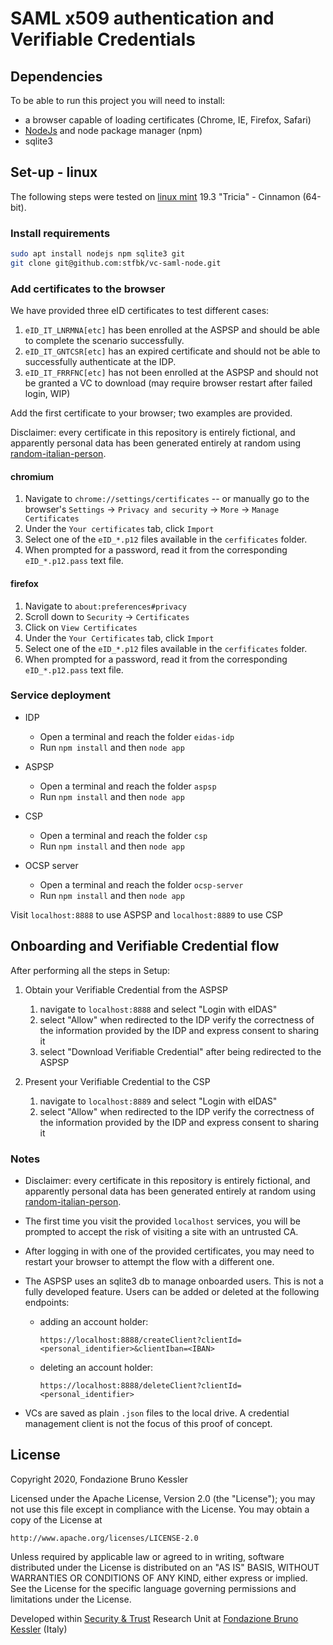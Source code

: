 # SAML x509 authentication and Verifiable Credentials

## Dependencies

To be able to run this project you will need to install:

- a browser capable of loading certificates (Chrome, IE, Firefox, Safari)
- [NodeJs](https://nodejs.org/en/download/) and node package manager (npm)
- sqlite3

## Set-up - linux

The following steps were tested on [linux mint](https://www.linuxmint.com/) 19.3 "Tricia" - Cinnamon (64-bit).

### Install requirements

```bash
sudo apt install nodejs npm sqlite3 git
git clone git@github.com:stfbk/vc-saml-node.git
```

### Add certificates to the browser

We have provided three eID certificates to test different cases:

1. `eID_IT_LNRMNA[etc]` has been enrolled at the ASPSP and should be able to complete the scenario successfully.
1. `eID_IT_GNTCSR[etc]` has an expired certificate and should not be able to successfully authenticate at the IDP.
1. `eID_IT_FRRFNC[etc]` has not been enrolled at the ASPSP and should not be granted a VC to download (may require browser restart after failed login, WIP)

Add the first certificate to your browser; two examples are provided.

Disclaimer: every certificate in this repository is entirely fictional, and apparently personal data has been generated entirely at random using [random-italian-person](https://pypi.org/project/random-italian-person/).

#### chromium

1. Navigate to `chrome://settings/certificates` -- or manually go to the browser's `Settings` -> `Privacy and security` -> `More` -> `Manage Certificates`
1. Under the `Your certificates` tab, click `Import`
1. Select one of the `eID_*.p12` files available in the `cerfificates` folder.
1. When prompted for a password, read it from the corresponding `eID_*.p12.pass` text file.

#### firefox

1. Navigate to `about:preferences#privacy`
1. Scroll down to `Security` -> `Certificates`
1. Click on `View Certificates`
1. Under the `Your Certificates` tab, click `Import`
1. Select one of the `eID_*.p12` files available in the `cerfificates` folder.
1. When prompted for a password, read it from the corresponding `eID_*.p12.pass` text file.


### Service deployment

- IDP
  - Open a terminal and reach the folder `eidas-idp`
  - Run `npm install` and then `node app`


- ASPSP
  - Open a terminal and reach the folder `aspsp`
  - Run `npm install` and then `node app`


- CSP
  - Open a terminal and reach the folder `csp`
  - Run `npm install` and then `node app`


- OCSP server
  - Open a terminal and reach the folder `ocsp-server`
  - Run `npm install` and then `node app`


Visit `localhost:8888` to use ASPSP and `localhost:8889` to use CSP

## Onboarding and Verifiable Credential flow

After performing all the steps in Setup:

1. Obtain your Verifiable Credential from the ASPSP
    1. navigate to `localhost:8888` and select "Login with eIDAS"
    1. select "Allow" when redirected to the IDP verify the correctness of the information provided by the IDP and express consent to sharing it
    1. select "Download Verifiable Credential" after being redirected to the ASPSP

1. Present your Verifiable Credential to the CSP
    1. navigate to `localhost:8889` and select "Login with eIDAS"
    1. select "Allow" when redirected to the IDP verify the correctness of the information provided by the IDP and express consent to sharing it

### Notes

- Disclaimer: every certificate in this repository is entirely fictional, and apparently personal data has been generated entirely at random using [random-italian-person](https://pypi.org/project/random-italian-person/).

- The first time you visit the provided `localhost` services, you will be prompted to accept the risk of visiting a site with an untrusted CA.

- After logging in with one of the provided certificates, you may need to restart your browser to attempt the flow with a different one.

- The ASPSP uses an sqlite3 db to manage onboarded users. This is not a fully developed feature. Users can be added or deleted at the following endpoints:
  - adding an account holder:

    `https://localhost:8888/createClient?clientId=<personal_identifier>&clientIban=<IBAN>`
  - deleting an account holder:

    `https://localhost:8888/deleteClient?clientId=<personal_identifier>`

- VCs are saved as plain `.json` files to the local drive. A credential management client is not the focus of this proof of concept.

## License
Copyright 2020, Fondazione Bruno Kessler

Licensed under the Apache License, Version 2.0 (the "License"); you may not use this file except in compliance with the License. You may obtain a copy of the License at

```
http://www.apache.org/licenses/LICENSE-2.0
```

Unless required by applicable law or agreed to in writing, software distributed under the License is distributed on an "AS IS" BASIS, WITHOUT WARRANTIES OR CONDITIONS OF ANY KIND, either express or implied. See the License for the specific language governing permissions and limitations under the License.

Developed within [Security & Trust](https://stfbk.github.io/) Research Unit at [Fondazione Bruno Kessler](https://www.fbk.eu/en/) (Italy)
